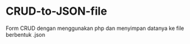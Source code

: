 # CRUD-to-JSON-file

Form CRUD dengan menggunakan php dan menyimpan datanya ke file berbentuk .json
